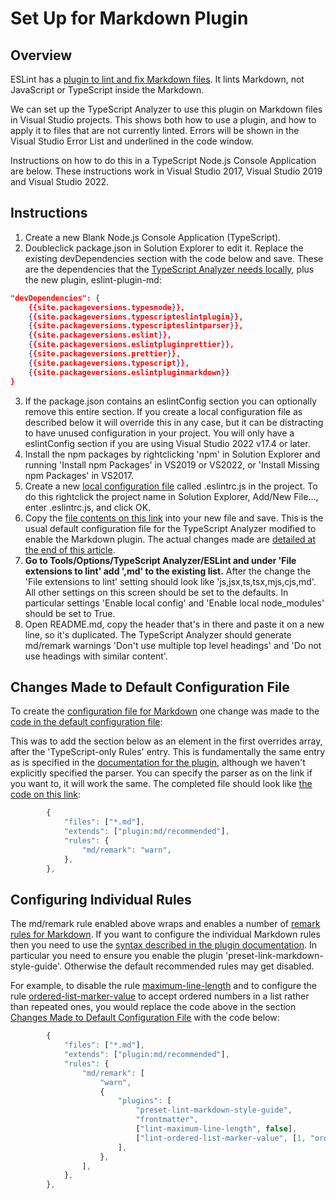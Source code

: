 ﻿# Set Up for Markdown Plugin

## Overview

ESLint has a [plugin to lint and fix Markdown files](https://github.com/leo-buneev/eslint-plugin-md).  It lints Markdown, not JavaScript or TypeScript inside the Markdown.  

We can set up the TypeScript Analyzer to use this plugin on Markdown files in Visual Studio projects.  This shows both how to use a plugin, and how to apply it to files that are not currently linted.  Errors will be shown in the Visual Studio Error List and underlined in the code window.

Instructions on how to do this in a TypeScript Node.js Console Application are below.  These instructions work in Visual Studio 2017, Visual Studio 2019 and Visual Studio 2022.

## Instructions

1. Create a new Blank Node.js Console Application (TypeScript).
2. Doubleclick package.json in Solution Explorer to edit it.  Replace the existing devDependencies section with the code below and save.  These are the dependencies that the [TypeScript Analyzer needs locally](installs.md#localinstall), plus the new plugin, eslint-plugin-md:
``` json
"devDependencies": {
    {{site.packageversions.typesnode}},
    {{site.packageversions.typescripteslintplugin}},
    {{site.packageversions.typescripteslintparser}},
    {{site.packageversions.eslint}},
    {{site.packageversions.eslintpluginprettier}},
    {{site.packageversions.prettier}},
    {{site.packageversions.typescript}},
    {{site.packageversions.eslintpluginmarkdown}}
}
```
3. If the package.json contains an eslintConfig section you can optionally remove this entire section.  If you create a local configuration file as described below it will override this in any case, but it can be distracting to have unused configuration in your project.  You will only have a eslintConfig section if you are using Visual Studio 2022 v17.4 or later.
4. Install the npm packages by rightclicking 'npm' in Solution Explorer and running 'Install npm Packages' in VS2019 or VS2022, or 'Install Missing npm Packages' in VS2017.
5. Create a new [local configuration file](localconfiguration.md) called .eslintrc.js in the project.  To do this rightclick the project name in Solution Explorer, Add/New File..., enter .eslintrc.js, and click OK.
6. Copy the [file contents on this link](setupmarkdownconfig.md) into your new file and save.  This is the usual default configuration file for the TypeScript Analyzer modified to enable the Markdown plugin.  The actual changes made are [detailed at the end of this article](setupmarkdown.md#changesmadetodefaultconfig).
7. **Go to Tools/Options/TypeScript Analyzer/ESLint and under 'File extensions to lint' add ',md' to the existing list.**  After the change the 'File extensions to lint' setting should look like 'js,jsx,ts,tsx,mjs,cjs,md'.  All other settings on this screen should be set to the defaults.  In particular settings 'Enable local config' and 'Enable local node_modules' should be set to True.
8. Open README.md, copy the header that's in there and paste it on a new line, so it's duplicated.  The TypeScript Analyzer should generate md/remark warnings 'Don't use multiple top level headings' and 'Do not use headings with similar content'.

## <a name="changesmadetodefaultconfig"></a>Changes Made to Default Configuration File

To create the [configuration file for Markdown](setupmarkdownconfig.md) one change was made to the [code in the default configuration file](defaultconfig.md#defaulteslintrc):

This was to add the section below as an element in the first overrides array, after the 'TypeScript-only Rules' entry.  This is fundamentally the same entry as is specified in the [documentation for the plugin](https://github.com/leo-buneev/eslint-plugin-md#usage), although we haven't explicitly specified the parser.  You can specify the parser as on the link if you want to, it will work the same.  The completed file should look like [the code on this link](setupmarkdownconfig.md):
``` javascript
        {
            "files": ["*.md"],
            "extends": ["plugin:md/recommended"],
            "rules": {
                "md/remark": "warn",
            },
        },
```
## Configuring Individual Rules

The md/remark rule enabled above wraps and enables a number of [remark rules for Markdown](https://github.com/remarkjs/remark-lint#rules).  If you want to configure the individual Markdown rules then you need to use the [syntax described in the plugin documentation](https://github.com/leo-buneev/eslint-plugin-md#supported-rules).  In particular you need to ensure you enable the plugin 'preset-link-markdown-style-guide'.  Otherwise the default recommended rules may get disabled.

For example, to disable the rule [maximum-line-length](https://github.com/remarkjs/remark-lint/tree/main/packages/remark-lint-maximum-line-length) and to configure the rule [ordered-list-marker-value](https://github.com/remarkjs/remark-lint/tree/main/packages/remark-lint-ordered-list-marker-value) to accept ordered numbers in a list rather than repeated ones, you would replace the code above in the section [Changes Made to Default Configuration File](setupmarkdown.md#changesmadetodefaultconfig) with the code below:
``` javascript
        {
            "files": ["*.md"],
            "extends": ["plugin:md/recommended"],
            "rules": {
                "md/remark": [
                    "warn",
                    {
                        "plugins": [
                            "preset-lint-markdown-style-guide",
                            "frontmatter",
                            ["lint-maximum-line-length", false],
                            ["lint-ordered-list-marker-value", [1, "ordered"]]
                        ],
                    },
                ],
            },
        },
```
